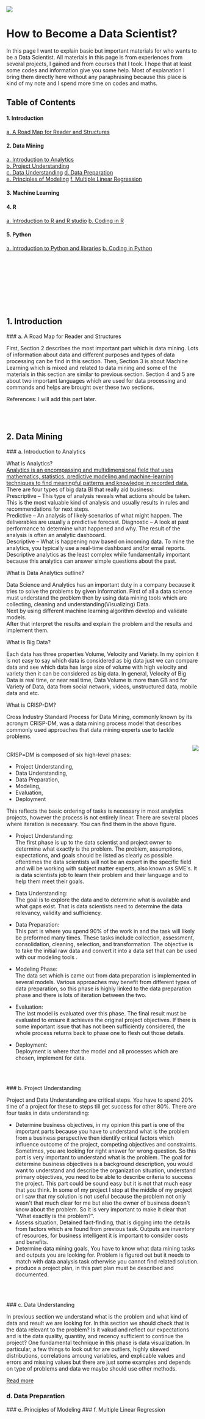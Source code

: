 
![](https://github.com/asikhalaban/R/blob/master/img/blogs_kdnuggets.jpg)

# How to Become a Data Scientist?
In this page I want to explain basic but important materials for who wants to be a Data Scientist. All materials in this page is from experiences from several projects, I gained and from courses that I took. I hope that at least some codes and information give you some help. Most of explanation I bring them directly here without any paraphrasing because this place is kind of my note and I spend more time on codes and maths. 

## Table of Contents

#### 1. Introduction<br>
[a. A Road Map for Reader and Structures](#structures) 
#### 2. Data Mining<br>
[a. Introduction to Analytics](#Introduction)  
[b. Project Understanding](#Project)  
[c. Data Understanding](#Data)
[d. Data Preparation](#Preparation)  
[e. Principles of Modeling](#Principles) 
[f. Multiple Linear Regression](#Multiple)  
#### 3. Machine Learning<br>
#### 4. R<br>
[a. Introduction to R and R studio](#centos)
[b. Coding in R](#manager)
#### 5. Python
[a. Introduction to Python and libraries](#centos)
[b. Coding in Python](#manager)
#
<br><br><br><br><br><br>






## 1. Introduction
<a name="structures"/>
### a. A Road Map for Reader and Structures

First, Section 2 describes the most important part which is data mining. Lots of information about data and different purposes and types of data processing can be find in this section. Then, Section 3 is about Machine Learning which is mixed and related to data mining and some of the materials in this section are similar to previous section. Section 4 and 5 are about two important languages which are used for data processing and commands and helps are brought over these two sections. 

References: I will add this part later.

<br><br>

## 2. Data Mining
<a name="Introduction"/>
### a. Introduction to Analytics

What is Analytics?<br> 
[Analytics is an encompassing and multidimensional field that uses mathematics, statistics, predictive modeling and machine-learning techniques to find meaningful patterns and knowledge in recorded data.](http://www.sas.com/en_us/insights/analytics/what-is-analytics.html) <br>
There are four types of big data BI that really aid business:<br>
Prescriptive – This type of analysis reveals what actions should be taken. This is the most valuable kind of analysis and usually results in rules and recommendations for next steps.<br>
Predictive – An analysis of likely scenarios of what might happen. The deliverables are usually a predictive forecast.
Diagnostic – A look at past performance to determine what happened and why. The result of the analysis is often an analytic dashboard.<br>
Descriptive – What is happening now based on incoming data. To mine the analytics, you typically use a real-time dashboard and/or email reports. Descriptive analytics as the least complex while fundamentally important because this analytics can answer simple questions about the past.<br>

What is Data Analytics outline?<br>

Data Science and Analytics has an important duty in a company because it tries to solve the problems by given information. 
First of all a data science must understand the problem then by using data mining tools which are collecting, cleaning and understanding(Visualizing) Data. <br>
Next by using different machine learning algorithm develop and validate models.<br>
After that interpret the results and explain the problem and the results and implement them. 

What is Big Data? <br>

Each data has three properties Volume, Velocity and Variety. In my opinion it is not easy to say which data is considered as big data just we can compare data and see which data has large size of volume with high velocity and variety then it can be considered as big data. In general, Velocity of Big Data is real time, or near real time, Data Volume is more than GB and for Variety of Data, data from social network, videos, unstructured data, mobile data and etc.

What is CRISP-DM? <br>

Cross Industry Standard Process for Data Mining, commonly known by its acronym CRISP-DM, was a data mining process model that describes commonly used approaches that data mining experts use to tackle problems.

<img align="right" src="https://github.com/asikhalaban/R/blob/master/img/220px-CRISP-DM_Process_Diagram.png?raw=true"><br>
CRISP=DM is composed of six high-level phases:<br>
- Project Understanding,
- Data Understanding,
- Data Preparation, 
- Modeling,
- Evaluation,
- Deployment<br>

This reflects the basic ordering of tasks is necessary in most analytics projects, however the process is not entirely linear. There are several places where iteration is necessary. You can find them in the above figure. 

- Project Understanding:<br>
The first phase is up to the data scientist and project owner to determine what exactly is the problem. The problem, assumptions, expectations, and goals should be listed as clearly as possible. oftentimes the data scientists will not be an expert in the specific field and will be working with subject matter experts, also known as SME's. It is data scientists job to learn their problem and their language and to help them meet their goals. 

- Data Understanding: <br>
The goal is to explore the data and to determine what is available and what gaps exist. That is data scientists need to determine the data relevancy, validity and sufficiency. 

- Data Preparation: <br>
This part is where you spend 90% of the work in and the task will likely be preformed many times. These tasks include collection, assessment, consolidation, cleaning, selection, and transformation. The objective is to take the initial raw data and convert it into a data set that can be used with our modeling tools . 

- Modeling Phase: <br>
The data set which is came out from data preparation is implemented in several models. Various approaches may benefit from different types of data preparation, so this phase is highly linked to the data preparation phase and there is lots of iteration between the two.

- Evaluation: <br>
The last model is evaluated over this phase. The final result must be evaluated to ensure it achieves the original project objectives. If there is some important issue that has not been sufficiently considered, the whole process returns back to phase one to flesh out those details. 

- Deployment: <br>
Deployment is where that the model and all processes which are chosen, implement for data. 


<br><br>

<a name="Project"/>
### b. Project Understanding

Project and Data Understanding are critical steps. You have to spend 20% time of a project for these to steps till get success for other 80%. 
There are four tasks in data understanding: 
- Determine business objectives, in my opinion this part is one of the important parts because you have to understand what is the problem from a business perspective then identify critical factors which influence outcome of the project, competing objectives and constraints. Sometimes, you are looking for right answer for wrong question. So this part is very important to understand what is the problem. The goal for determine business objectives is a background description, you would want to understand and describe the organization situation, understand primary objectives, you need to be able to describe criteria to success the project. This part could be sound easy but it is not that much easy that you think. In some of my project I stop at the middle of my project or I saw that my solution is not useful because the problem not only wasn't that much clear for me but also the owner of business doesn't know about the problem. So it is very important to make it clear that "What exactly is the problem?". 
- Assess situation, Detained fact-finding, that is digging into the details from factors which are found from previous task. Outputs are inventory of resources, for business intelligent it is important to consider costs and benefits. 
- Determine data mining goals, You have to know what data mining tasks and outputs you are looking for. Problem is figured out but it needs to match with data analysis task otherwise you cannot find related solution. 
- produce a project plan, in this part plan must be described and documented. 


<br><br>


<a name="Data"/>
### c. Data Understanding

In previous section we understand what is the problem and what kind of data and result we are looking for. In this section we should check that is the data relevant to the problem? Is it vakud and reflect our expectations and is the data quality, quantity, and recency sufficient to continue the project? 
One fundamental technique in this phase is data visualization. In particular, a few things to look out for are outliers, highly skewed distributions, correlations amoung variables, and explicable values and errors and missing values but there are just some examples and depends on type of problems and data we maybe should use other methods.  

[Read more](https://github.com/asikhalaban/R/blob/master/Data-Understanding.md)
<a name="Preparation"/>
### d. Data Preparation

<a name="Principles"/>
### e. Principles of Modeling

<a name="Multiple"/>
### f. Multiple Linear Regression


